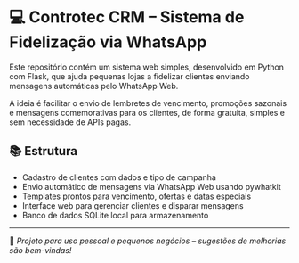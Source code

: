 # 💻 Controtec CRM – Sistema de Fidelização via WhatsApp

Este repositório contém um sistema web simples, desenvolvido em Python com Flask, que ajuda pequenas lojas a fidelizar clientes enviando mensagens automáticas pelo WhatsApp Web.

A ideia é facilitar o envio de lembretes de vencimento, promoções sazonais e mensagens comemorativas para os clientes, de forma gratuita, simples e sem necessidade de APIs pagas.

## 📚 Estrutura

- Cadastro de clientes com dados e tipo de campanha  
- Envio automático de mensagens via WhatsApp Web usando pywhatkit  
- Templates prontos para vencimento, ofertas e datas especiais  
- Interface web para gerenciar clientes e disparar mensagens  
- Banco de dados SQLite local para armazenamento  

---

🎯 *Projeto para uso pessoal e pequenos negócios – sugestões de melhorias são bem-vindas!*
